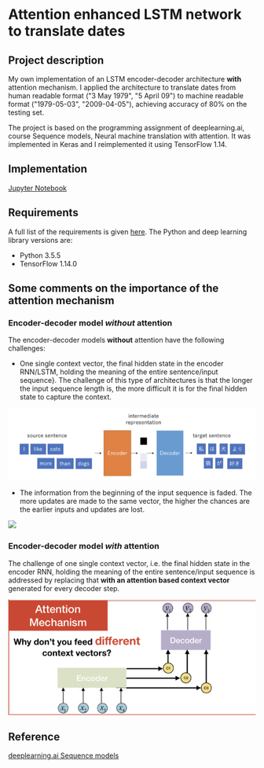 [//]: # (Image References)

[image1]: /images/seq2seq.png "seq2seq"
[image2]: /images/seq2seq_2.png "seq2seq2"
[image3]: /images/attention2.png "attention"

# Attention enhanced LSTM network to translate dates

## Project description
My own implementation of an LSTM encoder-decoder architecture **with** attention mechanism. I applied the architecture to translate dates from human readable format ("3 May 1979", "5 April 09") to machine readable format ("1979-05-03", "2009-04-05"), achieving accuracy of 80% on the testing set.

The project is based on the programming assignment of deeplearning.ai, course Sequence models, Neural machine translation with attention. It was implemented in Keras and I reimplemented it using TensorFlow 1.14.

## Implementation
[Jupyter Notebook](https://nbviewer.jupyter.org/github/vgkortsas/Attention_enhanced_LSTM/blob/master/Attention_mechanism_translate_dates.ipynb)

## Requirements
A full list of the requirements is given [here](https://github.com/vgkortsas/Attention_mechanism_translate_dates/blob/master/requirements.txt). The Python and deep learning library versions are:
- Python 3.5.5
- TensorFlow 1.14.0

## Some comments on the importance of the attention mechanism
### Encoder-decoder model ***without*** attention
The encoder-decoder models **without** attention have the following challenges:

* One single context vector, the final hidden state in the encoder RNN/LSTM, holding the meaning of the entire sentence/input sequence}. The challenge of this type of architectures is that the longer the input sequence length is, the more difficult it is for the final hidden state to capture the context. 

![seq2seq][image1]

* The information from the beginning of the input sequence is faded. The more updates are made to the same vector, the higher the chances are the earlier inputs and updates are lost.

<img src="https://github.com/vgkortsas/Attention_enhanced_LSTM/blob/master/images/seq2seq_2.png" width="550">

### Encoder-decoder model ***with*** attention
The challenge of one single context vector, i.e. the final hidden state in the encoder RNN, holding the meaning of the entire sentence/input sequence is addressed by replacing that **with an attention based context vector** generated for every decoder step.

![attention][image3]


## Reference
[deeplearning.ai Sequence models](https://www.coursera.org/learn/nlp-sequence-models)




